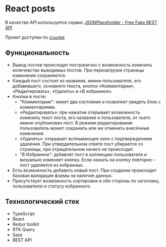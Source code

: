 # React posts

В качестве API используется сервис [JSONPlaceholder - Free Fake REST API](https://jsonplaceholder.typicode.com/)

Проект доступен по [ссылке](https://mickkrishtopa.github.io/react-posts-ts/)

## Функциональность

-   Вывод постов происходит постранично с возможность изменить количевство выводимых постов. При перезагрузке страницы изменения сохраняются.
-   Каждый пост состоит из названия, имени пользователя, его добавившего, основного текста, кнопок «Комментарии», «Редактировать», «Удалить» и «В избранное».
-   Кнопки в посте:
    -   "Комментарии": имеет два состояния и позволяет увидеть блок с комментариями.
    -   «Редактировать»: при нажатии открывает возможность изменить текст поста, его название и пользователя, от чьего имени опубликован пост. В режиме редактирования пользователь может сохранить или же отменить внесённые изменения.
    -   «Удалить»: открывает всплывающее окно с подтверждением удаления. При утвердительном ответе пост убирается со страницы, при отрицательном ничего не происходит.
    -   "В Избранное": добавлят пост в коллекцию пользователя и визуально изменяет кнопку. Если нажать на кнопку повторно – пост удаляется из избранных.
-   Есть возможность добавить новый пост. При создании происходит базовая валидация формы на наличие данных.
-   Присутствует возможность сортировки в обе стороны по заголовку, пользователю и статусу избранного.

## Технологический стек

-   TypeScript
-   React
-   Redux toolkit
-   RTK Query
-   Sass
-   REST API
